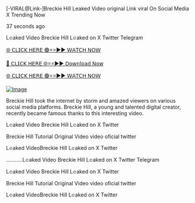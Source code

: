 [-VIRAL@Link-]Breckie Hill Leaked Video original Link viral On Social Media X Trending Now


37 seconds ago

L𝚎aked Video Breckie Hill L𝚎aked on X Twitter Telegram

[🌐 𝖢𝖫𝖨𝖢𝖪 𝖧𝖤𝖱𝖤 🟢==►► 𝖶𝖠𝖳𝖢𝖧 𝖭𝖮𝖶](https://3-tanei-pinik.blogspot.com/2025/02/viral-video.html)

[🔴 𝖢𝖫𝖨𝖢𝖪 𝖧𝖤𝖱𝖤 🌐==►► 𝖣𝗈𝗐𝗇𝗅𝗈𝖺𝖽 𝖭𝗈𝗐](https://3-tanei-pinik.blogspot.com/2025/02/viral-video.html)

[🌐 𝖢𝖫𝖨𝖢𝖪 𝖧𝖤𝖱𝖤 🟢==►► 𝖶𝖠𝖳𝖢𝖧 𝖭𝖮𝖶](https://3-tanei-pinik.blogspot.com/2025/02/viral-video.html)

[![Image](https://github.com/user-attachments/assets/ff3b7bd4-415c-4ca3-a6c8-b1f096193c29)](https://3-tanei-pinik.blogspot.com/2025/02/viral-video.html)

Breckie Hill took the internet by storm and amazed viewers on various social media platforms. Breckie Hill, a young and talented digital creator, recently became famous thanks to this interesting video.

L𝚎aked Video Breckie Hill L𝚎aked on X Twitter

Breckie Hill Tutorial Original Video video oficial twitter

L𝚎aked VideoBreckie Hill L𝚎aked on X Twitter

...........L𝚎aked Video Breckie Hill L𝚎aked on X Twitter Telegram

L𝚎aked Video Breckie Hill L𝚎aked on X Twitter

Breckie Hill Tutorial Original Video video oficial twitter

L𝚎aked VideoBreckie Hill L𝚎aked on X Twitter
